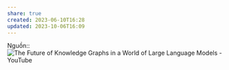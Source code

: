 ```yaml
---
share: true
created: 2023-06-10T16:28
updated: 2023-10-06T16:09
---
```

Nguồn:: ![The Future of Knowledge Graphs in a World of Large Language Models - YouTube](https://youtu.be/WqYBx2gB6vA)
